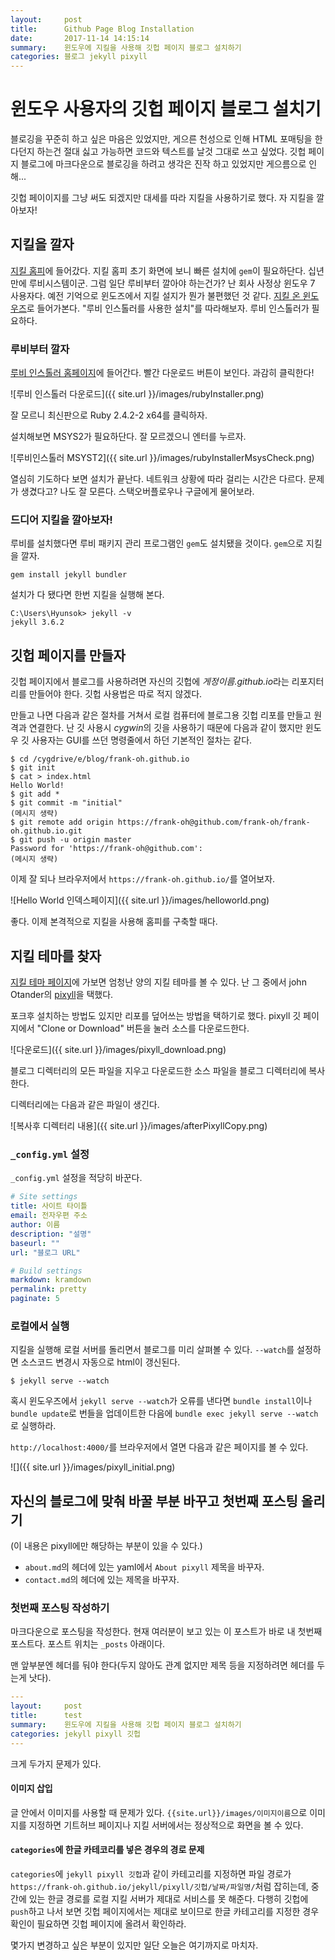 ```yaml
---
layout:     post
title:      Github Page Blog Installation
date:       2017-11-14 14:15:14
summary:    윈도우에 지킬을 사용해 깃헙 페이지 블로그 설치하기
categories: 블로그 jekyll pixyll
---
```


# 윈도우 사용자의 깃헙 페이지 블로그 설치기

블로깅을 꾸준히 하고 싶은 마음은 있었지만, 게으른 천성으로 인해 HTML 포매팅을 한다던지 하는건 절대 싫고 가능하면 코드와 텍스트를 날것 그대로 쓰고 싶었다. 깃헙 페이지 블로그에 마크다운으로 블로깅을 하려고 생각은 진작 하고 있었지만 게으름으로 인해... 

깃헙 페이이지를 그냥 써도 되겠지만 대세를 따라 지킬을 사용하기로 했다. 자 지킬을 깔아보자!

## 지킬을 깔자

[지킬 홈피](https://jekyllrb.com)에 들어갔다. 지킬 홈피 초기 화면에 보니 빠른 설치에 `gem`이 필요하단다. 십년만에 루비시스템이군. 그럼 일단 루비부터 깔아야 하는건가? 난 회사 사정상 윈도우 7 사용자다. 예전 기억으로 윈도즈에서 지킬 설지가 뭔가 불편했던 것 같다. [지킬 온 윈도우즈](https://jekyllrb.com/docs/windows/)로 들어가본다. "루비 인스톨러를 사용한 설치"를 따라해보자. 루비 인스톨러가 필요하다.

### 루비부터 깔자

[루비 인스톨러 홈페이지](https://rubyinstaller.org/)에 들어간다. 빨간 다운로드 버튼이 보인다. 과감히 클릭한다!

![루비 인스톨러 다운로드]({{ site.url }}/images/rubyInstaller.png)

잘 모르니 최신판으로 Ruby 2.4.2-2 x64를 클릭하자.

설치해보면 MSYS2가 필요하단다. 잘 모르겠으니 엔터를 누르자.

![루비인스톨러 MSYST2]({{ site.url }}/images/rubyInstallerMsysCheck.png)

열심히 기도하다 보면 설치가 끝난다. 네트워크 상황에 따라 걸리는 시간은 다르다. 문제가 생겼다고? 나도 잘 모른다. 스택오버플로우나 구글에게 물어보라.

### 드디어 지킬을 깔아보자!

루비를 설치했다면 루비 패키지 관리 프로그램인 `gem`도 설치됐을 것이다. `gem`으로 지킬을 깔자.

```
gem install jekyll bundler
```

설치가 다 됐다면 한번 지킬을 실행해 본다.

```
C:\Users\Hyunsok> jekyll -v
jekyll 3.6.2
```

## 깃헙 페이지를 만들자

깃헙 페이지에서 블로그를 사용하려면 자신의 깃헙에 *게정이름.github.io*라는 리포지터리를 만들어야 한다. 깃헙 사용법은 따로 적지 않겠다. 

만들고 나면 다음과 같은 절차를 거쳐서 로컬 컴퓨터에 블로그용 깃헙 리포를 만들고 원격과 연결한다. 난 깃 사용시 *cygwin*의 깃을 사용하기 때문에 다음과 같이 했지만 윈도우 깃 사용자는 GUI를 쓰던 명령줄에서 하던 기본적인 절차는 같다.

```
$ cd /cygdrive/e/blog/frank-oh.github.io
$ git init
$ cat > index.html
Hello World!
$ git add *
$ git commit -m "initial"
(메시지 생략)
$ git remote add origin https://frank-oh@github.com/frank-oh/frank-oh.github.io.git
$ git push -u origin master
Password for 'https://frank-oh@github.com':
(메시지 생략)
```

이제 잘 되나 브라우저에서 `https://frank-oh.github.io/`를 열어보자.

![Hello World 인덱스페이지]({{ site.url }}/images/helloworld.png)

좋다. 이제 본격적으로 지킬을 사용해 홈피를 구축할 때다.

## 지킬 테마를 찾자

[지킬 테마 페이지](https://github.com/jekyll/jekyll/wiki/Themes)에 가보면 엄청난 양의 지킬 테마를 볼 수 있다. 난 그 중에서 john Otander의 [pixyll](https://github.com/johnotander/pixyll)을 택했다.

포크후 설치하는 방법도 있지만 리포를 덮어쓰는 방법을 택하기로 했다. pixyll 깃 페이지에서 "Clone or Download" 버튼을 눌러 소스를 다운로드한다. 

![다운로드]({{ site.url }}/images/pixyll_download.png)

블로그 디렉터리의 모든 파일을 지우고 다운로드한 소스 파일을 블로그 디렉터리에 복사한다.

디렉터리에는 다음과 같은 파일이 생긴다.

![복사후 디렉터리 내용]({{ site.url }}/images/afterPixyllCopy.png)

### `_config.yml` 설정

`_config.yml` 설정을 적당히 바꾼다.

```yaml
# Site settings
title: 사이트 타이틀
email: 전자우편 주소
author: 이름
description: "설명"
baseurl: ""
url: "블로그 URL"

# Build settings
markdown: kramdown
permalink: pretty
paginate: 5
```

### 로컬에서 실행

지킬을 실행해 로컬 서버를 돌리면서 블로그를 미리 살펴볼 수 있다. `--watch`를 설정하면 소스코드 변경시 자동으로 html이 갱신된다.

```
$ jekyll serve --watch
```


혹시 윈도우즈에서 `jekyll serve --watch`가 오류를 낸다면 `bundle install`이나 `bundle update`로 번들을 업데이트한 다음에 `bundle exec jekyll serve --watch`로 실행하라.

`http://localhost:4000/`를 브라우저에서 열면 다음과 같은 페이지를 볼 수 있다.

![]({{ site.url }}/images/pixyll_initial.png)


## 자신의 블로그에 맞춰 바꿀 부분 바꾸고 첫번째 포스팅 올리기

(이 내용은 pixyll에만 해당하는 부분이 있을 수 있다.)

- `about.md`의 헤더에 있는 yaml에서 `About pixyll` 제목을 바꾸자.
- `contact.md`의 헤더에 있는 제목을 바꾸자.

### 첫번째 포스팅 작성하기

마크다운으로 포스팅을 작성한다. 현재 여러분이 보고 있는 이 포스트가 바로 내 첫번째 포스트다. 포스트 위치는 `_posts` 아래이다.

맨 앞부분엔 헤더를 둬야 한다(두지 않아도 관계 없지만 제목 등을 지정하려면 헤더를 두는게 낫다).

```yaml
---
layout:     post
title:      test
summary:    윈도우에 지킬을 사용해 깃헙 페이지 블로그 설치하기
categories: jekyll pixyll 깃헙
---
```

크게 두가지 문제가 있다.

#### 이미지 삽입

글 안에서 이미지를 사용할 때 문제가 있다. `{{site.url}}/images/이미지이름`으로 이미지를 지정하면 기트허브 페이지나 지킬 서버에서는 정상적으로 화면을 볼 수 있다.

#### `categories`에 한글 카테코리를 넣은 경우의 경로 문제

`categories`에 `jekyll pixyll 깃헙`과 같이 카테고리를 지정하면 파일 경로가 `https://frank-oh.github.io/jekyll/pixyll/깃헙/날짜/파일명/`처럼 잡히는데, 중간에 있는 한글 경로를 로컬 지킬 서버가 제대로 서비스를 못 해준다. 다행히 깃헙에 `push`하고 나서 보면 깃헙 페이지에서는 제대로 보이므로 한글 카테고리를 지정한 경우 확인이 필요하면 깃헙 페이지에 올려서 확인하라.

몇가지 변경하고 싶은 부분이 있지만 일단 오늘은 여기까지로 마치자.

